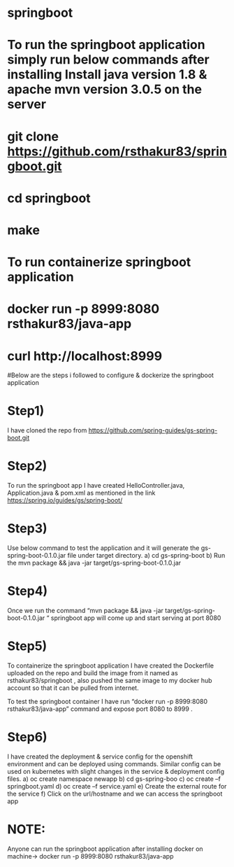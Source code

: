 # springboot

# To run the springboot application simply run below commands after installing Install java version 1.8 & apache mvn version 3.0.5 on the server

# git clone https://github.com/rsthakur83/springboot.git
# cd springboot
# make

# To run containerize springboot application
# docker run -p 8999:8080 rsthakur83/java-app
# curl http://localhost:8999


#Below are the steps i followed to configure & dockerize the springboot application 

# Step1) 

I have cloned the repo from https://github.com/spring-guides/gs-spring-boot.git 



# Step2) 

To run  the springboot app I have created HelloController.java, Application.java & pom.xml as mentioned in the link https://spring.io/guides/gs/spring-boot/ 



# Step3) 

Use below command to test the application and it will generate the gs-spring-boot-0.1.0.jar file under target directory.
a) cd gs-spring-boot
b) Run the mvn package && java -jar target/gs-spring-boot-0.1.0.jar

# Step4)  

Once we run the command “mvn package && java -jar target/gs-spring-boot-0.1.0.jar “ springboot app will come up and start serving at port 8080

 


# Step5) 

To containerize  the springboot application I have created the Dockerfile uploaded on the repo and build the image from it named as rsthakur83/springboot , also pushed the same image to my docker hub account so that it can be pulled from internet.



To test the springboot container I have run “docker run -p 8999:8080 rsthakur83/java-app” command and expose port 8080 to 8999 .

 

 

# Step6) 

I have created the deployment & service config for the openshift environment and can be deployed using commands. Similar config can be used on kubernetes with slight changes in the service & deployment config files.
a)	oc create namespace newapp
b)	cd gs-spring-boo
c)	oc  create –f   springboot.yaml
d)	oc create –f service.yaml
e)	Create the external route for the service 
f)	Click on the url/hostname and we can access the springboot app
 

 
# NOTE:  

Anyone can run the springboot application after installing docker on machine-> docker run -p 8999:8080 rsthakur83/java-app 

